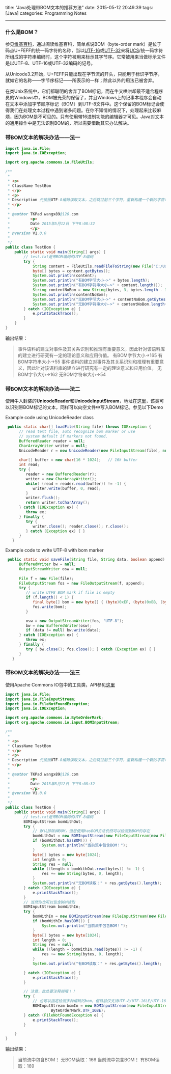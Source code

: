 title: "Java处理带BOM文本的推荐方法"
date: 2015-05-12 20:49:39
tags: [Java]
categories: Programming Notes

---

### 什么是BOM？
参见[维基百科](http://zh.wikipedia.org/zh-cn/%E4%BD%8D%E5%85%83%E7%B5%84%E9%A0%86%E5%BA%8F%E8%A8%98%E8%99%9F)，通过阅读维基百科，简单点说BOM（byte-order mark）是位于码点U+FEFF的统一码字符的名称，当以[UTF-16](http://zh.wikipedia.org/wiki/UTF-16)或[UTF-32](http://zh.wikipedia.org/wiki/UTF-32)来将[UCS](http://zh.wikipedia.org/wiki/%E9%80%9A%E7%94%A8%E5%AD%97%E7%AC%A6%E9%9B%86)/统一码字符所组成的字符串编码时，这个字符被用来标示其字节序。它常被用来当做标示文件是以UTF-8、UTF-16或UTF-32编码的记号。

从Unicode3.2开始，U+FEFF只能出现在字节流的开头，只能用于标识字节序，就如它的名称——字节序标记——所表示的一样；除此以外的用法已被舍弃。

在类Unix系统中，它们都聪明的舍弃了BOM标记，而在牛叉哄哄却最不适合程序员的Windows中，BOM被光荣的保留了，并且Windows上的记事本程序会自动在文本中添加字节顺序标记（BOM）到UTF-8文件中。这个保留的BOM标记会使得我们在处理文本过程中遇到诸多问题。在你不知情的情况下，处理起来比较麻烦，因为BOM是不可见的。只有使用带16进制功能的编辑器才可见。Java对文本的通用操作中是无法识别BOM的，所以需要借助其它办法解决。

### 带BOM文本的解决办法——法一
```java
import java.io.File;
import java.io.IOException;

import org.apache.commons.io.FileUtils;

/**
 * 
 * <p>
 * ClassName TestBom
 * </p>
 * <p>
 * Description 先按照UTF-8编码读取文本，之后跳过前三个字符，重新构建一个新的字符串，需要Apache commons IO包
 * </p>
 * 
 * @author TKPad wangx89@126.com
 *         <p>
 *         Date 2015年5月12日 下午8:08:32
 *         </p>
 * @version V1.0.0
 *
 */
public class TestBom {
    public static void main(String[] args) {
        // test.txt是带BOM编码的UTF-8编码
        try {
            String content = FileUtils.readFileToString(new File("C:/Users/TKPad/Desktop/test.txt"));
            byte[] bytes = content.getBytes();
            System.out.println(content);
            System.out.println("有BOM字节大小->" + bytes.length);
            System.out.println("有BOM字符串大小->" + content.length());
            String contentNoBom = new String(bytes, 3, bytes.length - 3);
            System.out.println(contentNoBom);
            System.out.println("无BOM字节大小->" + contentNoBom.getBytes().length);
            System.out.println("无BOM字符串大小->" + contentNoBom.length());
        } catch (IOException e) {
            e.printStackTrace();
        }
    }
}
```

输出结果：
>事件语料的建立对事件及其关系识别和推理有重要意义，因此针对该语料库的建立进行研究有一定的理论意义和应用价值。
有BOM字节大小->165
有BOM字符串大小->55
事件语料的建立对事件及其关系识别和推理有重要意义，因此针对该语料库的建立进行研究有一定的理论意义和应用价值。
无BOM字节大小->162
无BOM字符串大小->54

### 带BOM文本的解决办法——法二
使用牛人封装的**UnicodeReader**和**UnicodeInputStream**，地址在[这里](http://koti.mbnet.fi/akini/java/unicodereader/)，该类可以识别带BOM标记的文本，同样可以向空文件中写入BOM标记。参见以下Demo

Example code using UnicodeReader class
```java
 public static char[] loadFile(String file) throws IOException {
      // read text file, auto recognize bom marker or use 
      // system default if markers not found.
      BufferedReader reader = null;
      CharArrayWriter writer = null;
      UnicodeReader r = new UnicodeReader(new FileInputStream(file), null);
        
      char[] buffer = new char[16 * 1024];   // 16k buffer
      int read;
      try {
         reader = new BufferedReader(r);
         writer = new CharArrayWriter();
         while( (read = reader.read(buffer)) != -1) {
            writer.write(buffer, 0, read);
         }
         writer.flush();
         return writer.toCharArray();
      } catch (IOException ex) {
         throw ex;
      } finally {
         try {
            writer.close(); reader.close(); r.close();
         } catch (Exception ex) { }
      }
   }
```

Example code to write UTF-8 with bom marker
```java
 public static void saveFile(String file, String data, boolean append) throws IOException {
      BufferedWriter bw = null;
      OutputStreamWriter osw = null;
        
      File f = new File(file);
      FileOutputStream fos = new FileOutputStream(f, append);
      try {
         // write UTF8 BOM mark if file is empty
         if (f.length() < 1) {
            final byte[] bom = new byte[] { (byte)0xEF, (byte)0xBB, (byte)0xBF };
            fos.write(bom);
         }

         osw = new OutputStreamWriter(fos, "UTF-8");
         bw = new BufferedWriter(osw);
         if (data != null) bw.write(data);
      } catch (IOException ex) {
         throw ex;
      } finally {
         try { bw.close(); fos.close(); } catch (Exception ex) { }
      }
   }
```
### 带BOM文本的解决办法——法三
使用Apache Commons IO包中的工具类，API参见[这里](http://commons.apache.org/proper/commons-io/apidocs/org/apache/commons/io/input/BOMInputStream.html)

```java
import java.io.File;
import java.io.FileInputStream;
import java.io.FileNotFoundException;
import java.io.IOException;

import org.apache.commons.io.ByteOrderMark;
import org.apache.commons.io.input.BOMInputStream;

/**
 * 
 * <p>
 * ClassName TestBom
 * </p>
 * <p>
 * Description 先按照UTF-8编码读取文本，之后跳过前三个字符，重新构建一个新的字符串
 * </p>
 * 
 * @author TKPad wangx89@126.com
 *         <p>
 *         Date 2015年5月12日 下午8:08:32
 *         </p>
 * @version V1.0.0
 *
 */
public class TestBom {
    public static void main(String[] args) {
        // test.txt是带BOM编码的UTF-8编码
        BOMInputStream bomWithOut;
        try {
            // 默认排除掉BOM，但是使用hasBOM方法仍然可以检测到BOM的存在
            bomWithOut = new BOMInputStream(new FileInputStream(new File("C:/Users/TKPad/Desktop/test.txt")));
            if (bomWithOut.hasBOM()) {
                System.out.println("当前流中包含BOM！");
            }
            byte[] bytes = new byte[1024];
            int length = 0;
            String res = null;
            while ((length = bomWithOut.read(bytes)) != -1) {
                res += new String(bytes, 0, length);
            }
            System.out.println("无BOM读取：" + res.getBytes().length);
        } catch (IOException e) {
            e.printStackTrace();
        }
        // 当然你也可以包含BOM读取
        BOMInputStream bomWithIn;
        try {
            bomWithIn = new BOMInputStream(new FileInputStream(new File("C:/Users/TKPad/Desktop/test.txt")), true);
            if (bomWithIn.hasBOM()) {
                System.out.println("当前流中包含BOM！");
            }
            byte[] bytes = new byte[1024];
            int length = 0;
            String res = null;
            while ((length = bomWithIn.read(bytes)) != -1) {
                res += new String(bytes, 0, length);
            }
            System.out.println("有BOM读取：" + res.getBytes().length);

        } catch (IOException e) {
            e.printStackTrace();
        }

        // 注意，此处要注释掉哦！！
        try {
            // 也可以指定检测多种编码的bom，但目前仅支持UTF-8/UTF-16LE/UTF-16BE三种，对于UTF32之类不支持。
            BOMInputStream bomIn = new BOMInputStream(new FileInputStream(new File("")), ByteOrderMark.UTF_16LE,
                    ByteOrderMark.UTF_16BE);
        } catch (FileNotFoundException e) {
            e.printStackTrace();
        }

    }
}
```
输出结果：
>当前流中包含BOM！
无BOM读取：166
当前流中包含BOM！
有BOM读取：169

